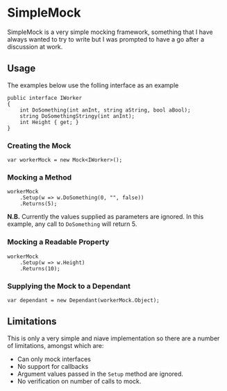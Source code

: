 # SimpleMock
SimpleMock is a very simple mocking framework, something that I have always wanted to try to write but I was prompted to have a go after a discussion at work.

## Usage
The examples below use the folling interface as an example

    public interface IWorker
    {
        int DoSomething(int anInt, string aString, bool aBool);
        string DoSomethingStringy(int anInt);
        int Height { get; }
    }

### Creating the Mock
    var workerMock = new Mock<IWorker>();

### Mocking a Method
    
    workerMock
        .Setup(w => w.DoSomething(0, "", false))
        .Returns(5);

**N.B.** Currently the values supplied as parameters are ignored. In this example, any call to `DoSomething` will return 5.

### Mocking a Readable Property

    workerMock
        .Setup(w => w.Height)
        .Returns(10);

### Supplying the Mock to a Dependant

    var dependant = new Dependant(workerMock.Object);

## Limitations
This is only a very simple and niave implementation so there are a number of limitations, amongst which are:
* Can only mock interfaces
* No support for callbacks
* Argument values passed in the `Setup` method are ignored.
* No verification on number of calls to mock.